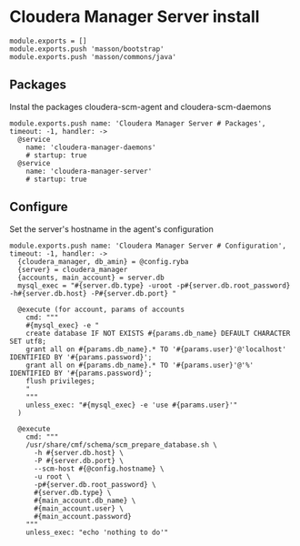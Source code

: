 # Cloudera Manager Server install

    module.exports = []
    module.exports.push 'masson/bootstrap'
    module.exports.push 'masson/commons/java'

## Packages

Instal the packages cloudera-scm-agent and cloudera-scm-daemons

    module.exports.push name: 'Cloudera Manager Server # Packages', timeout: -1, handler: ->
      @service
        name: 'cloudera-manager-daemons'
        # startup: true
      @service
        name: 'cloudera-manager-server'
        # startup: true

## Configure

Set the server's hostname in the agent's configuration

    module.exports.push name: 'Cloudera Manager Server # Configuration', timeout: -1, handler: ->
      {cloudera_manager, db_amin} = @config.ryba
      {server} = cloudera_manager
      {accounts, main_account} = server.db
      mysql_exec = "#{server.db.type} -uroot -p#{server.db.root_password} -h#{server.db.host} -P#{server.db.port} "

      @execute (for account, params of accounts
        cmd: """
        #{mysql_exec} -e "
        create database IF NOT EXISTS #{params.db_name} DEFAULT CHARACTER SET utf8;
        grant all on #{params.db_name}.* TO '#{params.user}'@'localhost' IDENTIFIED BY '#{params.password}';
        grant all on #{params.db_name}.* TO '#{params.user}'@'%' IDENTIFIED BY '#{params.password}';
        flush privileges;
        "
        """
        unless_exec: "#{mysql_exec} -e 'use #{params.user}'"
      )

      @execute
        cmd: """
        /usr/share/cmf/schema/scm_prepare_database.sh \
          -h #{server.db.host} \
          -P #{server.db.port} \
          --scm-host #{@config.hostname} \
          -u root \
          -p#{server.db.root_password} \
          #{server.db.type} \
          #{main_account.db_name} \
          #{main_account.user} \
          #{main_account.password}
        """
        unless_exec: "echo 'nothing to do'"
